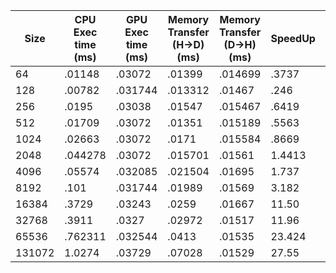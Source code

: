 |Size|CPU Exec time (ms)| GPU Exec time (ms) | Memory Transfer (H->D)(ms) | Memory Transfer (D->H)(ms)| SpeedUp| Throughput (GB/s)|
|----|------------------|--------------------|----------------------------|---------------------------|--------|-----------|
|64|.01148|.03072|.01399|.014699| .3737 | .00908|
|128|.00782|.031744|.013312|.01467| .246| .01845|
|256|.0195| .03038 |.01547 | .015467| .6419| .036161|
|512|.01709| .03072 |.01351| .015189 |.5563 | .072323|
|1024|.02663| .03072 | .0171 | .015584 | .8669 | .12621 |
|2048|.044278|.03072| .015701| .01561 | 1.4413| .26185|
|4096|.05574| .032085 | .021504 | .01695 | 1.737| .42751|
|8192| .101 | .031744 | .01989 | .01569 | 3.182| .92439|
|16384| .3729| .03243 | .0259 | .01667 | 11.50| 1.5392 |
|32768| .3911 | .0327 | .02972 | .01517 | 11.96| 2.9204|
|65536| .762311 | .032544 | .0413 | .01535 | 23.424| 4.6285|
|131072| 1.0274 | .03729 | .07028 | .01529 | 27.55| 6.1285 |



